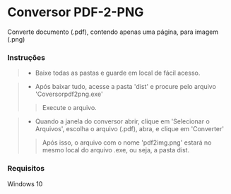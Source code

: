 # Conversor PDF-2-PNG

Converte documento (.pdf), contendo apenas uma página, para imagem (.png)

### Instruções

> - Baixe todas as pastas e guarde em local de fácil acesso.


> - Após baixar tudo, acesse a pasta 'dist' e procure pelo arquivo 'Coversorpdf2png.exe'
> > Execute o arquivo.


> - Quando a janela do conversor abrir, clique em 'Selecionar o Arquivos', escolha o arquivo (.pdf), abra, e clique em 'Converter'
> > Após isso, o arquivo com o nome 'pdf2img.png' estará no mesmo local do arquivo .exe, ou seja, a pasta dist.


### Requisitos
Windows 10

